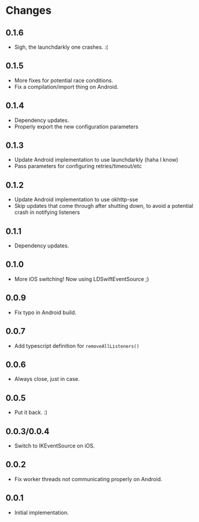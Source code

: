 Changes
=======

0.1.6
-----
* Sigh, the launchdarkly one crashes.  :(

0.1.5
-----
* More fixes for potential race conditions.
* Fix a compilation/import thing on Android.

0.1.4
-----

* Dependency updates.
* Properly export the new configuration parameters

0.1.3
-----

* Update Android implementation to use launchdarkly (haha I know)
* Pass parameters for configuring retries/timeout/etc

0.1.2
-----

* Update Android implementation to use okhttp-sse
* Skip updates that come through after shutting down, to avoid
  a potential crash in notifying listeners

0.1.1
-----

* Dependency updates.

0.1.0
-----

* More iOS switching! Now using LDSwiftEventSource ;)

0.0.9
-----

* Fix typo in Android build.

0.0.7
-----

* Add typescript definition for `removeAllListeners()`

0.0.6
-----

* Always close, just in case.

0.0.5
-----

* Put it back.  :)

0.0.3/0.0.4
-----------

* Switch to IKEventSource on iOS.

0.0.2
-----

* Fix worker threads not communicating properly on Android.

0.0.1
-----

* Initial implementation.
